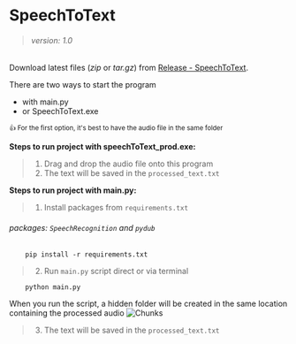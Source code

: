 # **SpeechToText**
> ###### *version: 1.0*

Download latest files (*zip* or *tar.gz*) from [Release - SpeechToText](https://github.com/krecik0000/SpeechToText/releases/tag/Usefull).

There are two ways to start the program
- with main.py
- or SpeechToText.exe

<sub> :+1: For the first option, it's best to have the audio file in the same folder</sub>

**Steps to run project with speechToText_prod.exe:**
> 1. Drag and drop the audio file onto this program
> 2. The text will be saved in the `processed_text.txt`

**Steps to run project with main.py:**
> 1. Install packages from `requirements.txt`
###### packages: `SpeechRecognition` and `pydub`
```
    pip install -r requirements.txt
```
> 2. Run `main.py` script direct or via terminal
```
    python main.py
```
When you run the script, a hidden folder will be created in the same location containing the processed audio
![Chunks](/../images/chunks.png)
> 3. The text will be saved in the `processed_text.txt`
